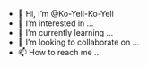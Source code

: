- 👋 Hi, I’m @Ko-Yell-Ko-Yell
- 👀 I’m interested in ...
- 🌱 I’m currently learning ...
- 💞️ I’m looking to collaborate on ...
- 📫 How to reach me ...

<!---
Ko-Yell-Ko-Yell/Ko-Yell-Ko-Yell is a ✨ special ✨ repository because its `README.md` (this file) appears on your GitHub profile.
You can click the Preview link to take a look at your changes.
--->
